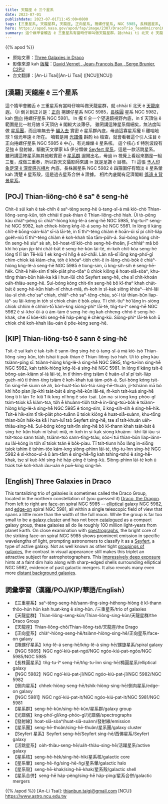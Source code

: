 ```yaml
---
title: 天龍座 ê 三个星系
date: 2023-07-01
publishdate: 2023-07-01T11:45:00+0800
tags: [三重星系, 天龍星群, 天龍座, 正向星系, 捲螺仔星系, NGC 5985, 長株圓星系, NGC 5982, 側向星系, NGC 5981, 星系群, 光譜儀, 星系團, Seyfert 星系, 活跳星系, 星系核, 星系暈, 星系殼, 星系合併, 發射線]
hero: https://apod.nasa.gov/apod/fap/image/2307/DracoTrio_TeamOmicron1024.jpg
summary: 這个媠甲會觸舌 ê 三重星系有當時仔嘛叫做天龍星群，就chhāi tī 北天 ê 天龍座遐。
---
```


{{% apod %}}

- 原始文章：[Three Galaxies in Draco](https://apod.nasa.gov/apod/ap230701.html)
- 影像來源 kah [版權][copyright]：[David Vernet , Jean-François Bax , Serge Brunier, C2PU](http://www.astrosurf.com/topic/162191-team-omicron-le-trio-du-dragon/)
- 台文翻譯：[An-Li Tsai][An-Li Tsai] ([NCU][NCU])

## [漢羅] 天龍座 ê 三个星系
這个媠甲會觸舌 ê 三重星系有當時仔嘛叫做天龍星群，就 chhāi tī 北天 ê [天龍座][Draco, the Dragon] 遐。
Ùi 倒爿到正爿是：[正向][face-on] 捲螺仔星系 NGC 5985，[長株圓][elliptical] 星系 NGC 5982，kah [側向][edge-on] 捲螺仔星系 NGC 5981。
In 攏 tī 仝一个望遠鏡視野內底，in tī 天頂佔 ê 範圍是比一粒月娘 tī 天頂佔 ê 閣較大淡薄仔。
雖罔講這陣星系傷細矣，無法度叫做 [星系團][galaxy cluster]，而且嘛無去予 [編入去][catalogued] 實密 ê 星系群內底，毋過這寡星系攏 tī 離咱地球 1 億光年遠 ê 所在。
咱若是用 [光譜儀][spectrographs] 斟酌 kā 檢查，就會看著這个引人注目 ê 正向捲螺仔星系 NGC 5985 ê 中心，有光爍爍 ê 星系核。
這个核心 tī 特別波段有 足強 ê 發射線，驅動天文學家 kā 伊分類做 [Seyfert 星系][Seyfert]，這是一款活跳星系。
雖罔講這陣星系無其他較實密 ê [星系群][groupings of galaxies] 遐爾出名，毋過 in 視覺上看起來猶是一組三隻，成做三重奏，所以對天文攝影師來講 in 就是足讚 ê 目標。
Tī 這張 [予人印象足深 ê 深度感光相片][impressively deep exposure] 內底，長株圓星系 NGC 5982 ê 四箍圍仔有暗淡 ê 星系暈 kah 清楚 ê 星系殼，這是過去星系合併 ê 證據。
相片內底閣有足濟閣較 [遙遠 ê 背景星系][distant background galaxies]。

## [POJ] Thian-liông-chō ê saⁿ ê seng-hē
Chit-ê súi kah ē tak-chi̍h ê saⁿ-têng seng-hē ū-tang-sî-á mā kiò-chò Thian-liông-seng-kûn, to̍h chhāi tī pak-thian ê Thian-liông-chō hiah.
Ùi tò-pêng kàu chiàⁿ-pêng sī: chiàⁿ-hiòng kńg-lê-á seng-hē NGC 5985, tn̂g-tu-îⁿ seng-hē NGC 5982, kah chhek-hiòng kńg-lê-á seng-hē NGC 5981.
In lóng tī kāng chi̍t-ê bōng-oán-kiàⁿ sī-iá lāi-té, in tī thiⁿ-téng chiàm ê hoān-ûi sī pí chi̍t-lia̍p goe̍h-niû tī thiⁿ-téng chiàm ê koh-khah tōa tām-po̍h-á.
Sui-bóng kóng chit-tīn seng-hē siuⁿ sè ah, bô-hoat-tō͘ kiò-chò seng-hē-thoân, jî-chhiáⁿ mā bô khì hō͘ pian ji̍p-khì cha̍t-ba̍t ê seng-hē-kûn lāi-té, m̄-koh chit-kóa seng-hē lóng tī lī lán Tē-kiû 1 ek kng-nî hn̄g ê só͘-chāi.
Lán nā-sī iōng kng-phó͘-gî chim-chiok kā kiám-cha, to̍h ē khòaⁿ-tio̍h chit-ê ín-lâng-chù-bo̍k ê chiàⁿ-hiòng kńg-lê-á seng-hē NGC 5985 ê tiong-sim, ū kng-sih-sih ê seng-hē-he̍k.
Chit-ê he̍k-sim tī te̍k-pia̍t pho-tōaⁿ ū chiok kiông ê hoat-siā-sòaⁿ, khu-tōng thian-bûn ha̍k-ka kā i hun-lūi chò Seyfert seng-hē, che sī chi̍t-khoán oa̍h-thiàu-seng-hē.
Sui-bóng kóng chit-tīn seng-hē bô kî-thaⁿ khah cha̍t-ba̍t ê seng-hē-kûn hiah-nī chhut-miâ, m̄-koh in sī-kak siōng khòaⁿ--khí-lâi iáu-sī chi̍t-cho͘ saⁿ chiah, chiâⁿ-chò saⁿ-têng-chàu, só͘-í tùi thian-bûn liap-iáⁿ-su lâi-kóng in to̍h sī chiok chán ê bo̍k-piau.
Tī chit-tiuⁿ hō͘ lâng ìn-siōng chiok chhim ê chhim-tō͘ kám-kng siòng-phìⁿ lāi-té, tn̂g-tu-îⁿ seng-hē NGC 5982 ê sì-kho͘-ûi-á ū àm-tām ê seng-hē-n̄g kah chheng-chhó ê seng-hē-khak, che sī kòe-khì seng-hē ha̍p-pèng ê chèng-kù.
Siòng-phìⁿ lāi-té koh ū chiok chē koh-khah iâu-oán ê pōe-kéng seng-hē.

## [KIP] Thian-liông-tsō ê sann ê sing-hē
Tsit-ê suí kah ē tak-tsi̍h ê sann-tîng sing-hē ū-tang-sî-á mā kiò-tsò Thian-liông-sing-kûn, to̍h tshāi tī pak-thian ê Thian-liông-tsō hiah.
Uì tò-pîng kàu tsiànn-pîng sī: tsiànn-hiòng kńg-lê-á sing-hē NGC 5985, tn̂g-tu-înn sing-hē NGC 5982, kah tshik-hiòng kńg-lê-á sing-hē NGC 5981.
In lóng tī kāng tsi̍t-ê bōng-uán-kiànn sī-iá lāi-té, in tī thinn-tíng tsiàm ê huān-uî sī pí tsi̍t-lia̍p gue̍h-niû tī thinn-tíng tsiàm ê koh-khah tuā tām-po̍h-á.
Sui-bóng kóng tsit-tīn sing-hē siunn sè ah, bô-huat-tōo kiò-tsò sing-hē-thuân, jî-tshiánn mā bô khì hōo pian ji̍p-khì tsa̍t-ba̍t ê sing-hē-kûn lāi-té, m̄-koh tsit-kuá sing-hē lóng tī lī lán Tē-kiû 1 ik kng-nî hn̄g ê sóo-tsāi.
Lán nā-sī iōng kng-phóo-gî tsim-tsiok kā kiám-tsa, to̍h ē khuànn-tio̍h tsit-ê ín-lâng-tsù-bo̍k ê tsiànn-hiòng kńg-lê-á sing-hē NGC 5985 ê tiong-sim, ū kng-sih-sih ê sing-hē-hi̍k.
Tsit-ê hi̍k-sim tī ti̍k-pia̍t pho-tuānn ū tsiok kiông ê huat-siā-suànn, khu-tōng thian-bûn ha̍k-ka kā i hun-luī tsò Seyfert sing-hē, tse sī tsi̍t-khuán ua̍h-thiàu-sing-hē.
Sui-bóng kóng tsit-tīn sing-hē bô kî-thann khah tsa̍t-ba̍t ê sing-hē-kûn hiah-nī tshut-miâ, m̄-koh in sī-kak siōng khuànn--khí-lâi iáu-sī tsi̍t-tsoo sann tsiah, tsiânn-tsò sann-tîng-tsàu, sóo-í tuì thian-bûn liap-iánn-su lâi-kóng in to̍h sī tsiok tsán ê bo̍k-piau.
Tī tsit-tiunn hōo lâng ìn-siōng tsiok tshim ê tshim-tōo kám-kng siòng-phìnn lāi-té, tn̂g-tu-înn sing-hē NGC 5982 ê sì-khoo-uî-á ū àm-tām ê sing-hē-n̄g kah tshing-tshó ê sing-hē-khak, tse sī kuè-khì sing-hē ha̍p-pìng ê tsìng-kù.
Siòng-phìnn lāi-té koh ū tsiok tsē koh-khah iâu-uán ê puē-kíng sing-hē.

## [English] Three Galaxies in Draco
This tantalizing trio of galaxies is sometimes called the Draco Group, located in the northern constellation of (you guessed it) [Draco, the Dragon][Draco, the Dragon].
From left to right are [face-on][face-on] spiral NGC 5985 -- [elliptical][elliptical] galaxy NGC 5982, and [edge-on][edge-on] spiral NGC 5981, all within a single telescopic field of view that spans a little more than the width of the full moon.
While the group is far too small to be a [galaxy cluster][galaxy cluster] and has not been [catalogued][catalogued] as a compact galaxy group, these galaxies all do lie roughly 100 million light-years from planet Earth.
On close examination with [spectrographs][spectrographs], the bright core of the striking face-on spiral NGC 5985 shows prominent emission in specific wavelengths of light, prompting astronomers to classify it as a [Seyfert][Seyfert], a type of active galaxy.
Not as well known as other tight [groupings of galaxies][groupings of galaxies], the contrast in visual appearance still makes this triplet an attractive subject for astrophotographers.
This [impressively deep exposure][impressively deep exposure] hints at a faint dim halo along with sharp-edged shells surrounding elliptical NGC 5982, evidence of past galactic mergers.
It also reveals many even more [distant background galaxies][distant background galaxies].

## 詞彙學習（漢羅/POJ/KIP/華語/English）
- 【三重星系】saⁿ-têng-seng-hē/sann-tîng-sing-hēhong-hiòng ê kî-thann thôo-hún hûn kah huat-kng ê sing-hûn.
/三重星系/trio of galaxies
- 【天龍星群】Thian-liông-seng-kûn/Thian-liông-sing-kûn/天龍星群/the Draco Group
- 【天龍座】Thian-liông-chō/Thian-liông-tsō/天龍座/the Drago
- 【正向星系】chiàⁿ-hiòng-seng-hē/tsiànn-hiòng-sing-hē/正向星系/face-on galaxy
- 【捲螺仔星系】kńg-lê-á seng-hē/kńg-lê-á sing-hē/螺旋星系/spiral galaxy
- 【NGC 5985】NGC ngó͘-kiú-pat-ngó͘/NGC ngóo-kiú-pat-ngóo/NGC 5985/NGC 5985
- 【長株圓星系】tn̂g-tu-îⁿ seng-hē/tn̂g-tu-înn sing-hē/橢圓星系/elliptical galaxy
- 【NGC 5982】NGC ngó͘-kiú-pat-jī/NGC ngóo-kiú-pat-jī/NGC 5982/NGC 5982
- 【側向星系】chhek-hiòng-seng-hē/tshik-hiòng-sing-hē/側向星系/edge-on galaxy
- 【NGC 5981】NGC ngó͘-kiú-pat-it/NGC ngóo-kiú-pat-it/NGC 5981/NGC 5981
- 【星系群】seng-hē-kûn/sing-hē-kûn/星系群/galaxy group
- 【光譜儀】kng-phó͘-gî/kng-phóo-gî/光譜儀/spectrographs
- 【發射線】hoat-siā-sòaⁿ/huat-siā-suànn/發射線/emission
- 【星系團】seng-hē-thoân/sing-hē-thuân/星系團/galaxy cluster
- 【Seyfert 星系】Seyfert seng-hē/Seyfert sing-hē/西佛星系/Seyfert galaxy
- 【活跳星系】oa̍h-thiàu-seng-hē/ua̍h-thiàu-sing-hē/活躍星系/active galaxy
- 【星系核】seng-hē-he̍k/sing-hē-hi̍k/星系核/galactic core
- 【星系暈】seng-hē-n̄g/sing-hē-n̄g/星系暈/galactic halo
- 【星系殼】seng-hē-khak/sing-hē-khak/星系殼/galactic shell
- 【星系合併】seng-hē ha̍p-pèng/sing-hē ha̍p-pìng/星系合併/galactic mergers

{{% /apod %}}
[An-Li Tsai]: thianbun.taigi@gmail.com
[NCU]: https://www.astro.ncu.edu.tw

[copyright]: https://apod.nasa.gov/apod/fap/lib/about_apod.html#srapply
[License]: https://creativecommons.org/licenses/by/2.0/

[Draco, the Dragon]:http://www.hawastsoc.org/deepsky/dra/index.html
[face-on]:https://apod.nasa.gov/apod/ap040410.html
[elliptical]:https://apod.nasa.gov/apod/ap060520.html
[edge-on]:https://apod.nasa.gov/apod/ap010510.html
[galaxy cluster]:http://www.seds.org/messier/gal_clus.html
[catalogued]:http://www.astro.ubc.ca/people/hickson/hcg/
[spectrographs]:http://imagine.gsfc.nasa.gov/docs/science/how_l1/spectral.html
[Seyfert]:http://www.seds.org/~spider/spider/ScholarX/seyferts.html
[groupings of galaxies]:https://apod.nasa.gov/apod/ap220718.html
[impressively deep exposure]:https://www.astrobin.com/os11uz/D/
[distant background galaxies]:https://universe.nasa.gov/galaxies/basics/
